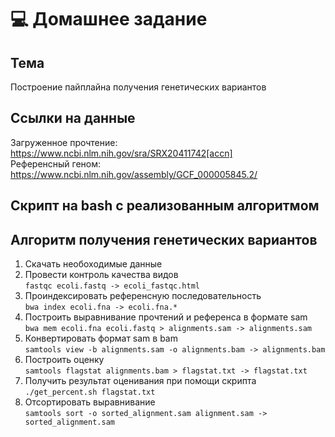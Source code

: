 # 💻 Домашнее задание

## Тема
Построение пайплайна получения генетических вариантов

## Ссылки на данные
Загруженное прочтение: https://www.ncbi.nlm.nih.gov/sra/SRX20411742[accn] <br/>
Референсный геном: https://www.ncbi.nlm.nih.gov/assembly/GCF_000005845.2/

## Скрипт на bash с реализованным алгоритмом

## Алгоритм получения генетических вариантов
1. Скачать необоходимые данные
2. Провести контроль качества видов<br/>
  `fastqc ecoli.fastq -> ecoli_fastqc.html`
3. Проиндексировать референсную последовательность<br/>
  `bwa index ecoli.fna -> ecoli.fna.*`
4. Построить выравнивание прочтений и референса в формате sam<br/>
  `bwa mem ecoli.fna ecoli.fastq > alignments.sam -> alignments.sam`
5. Конвертировать формат sam в bam<br/>
  `samtools view -b alignments.sam -o alignments.bam -> alignments.bam`
6. Построить оценку<br/>
  `samtools flagstat alignments.bam > flagstat.txt -> flagstat.txt`
7. Получить результат оценивания при помощи скрипта<br/>
  `./get_percent.sh flagstat.txt`
8. Отсортировать выравнивание<br/>
  `samtools sort -o sorted_alignment.sam alignment.sam ->  sorted_alignment.sam`
